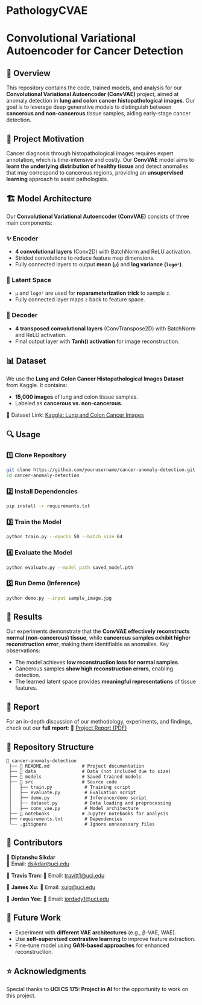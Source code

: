 # PathologyCVAE

# Convolutional Variational Autoencoder for Cancer Detection

## 📌 Overview
This repository contains the code, trained models, and analysis for our **Convolutional Variational Autoencoder (ConvVAE)** project, aimed at anomaly detection in **lung and colon cancer histopathological images**. Our goal is to leverage deep generative models to distinguish between **cancerous and non-cancerous** tissue samples, aiding early-stage cancer detection.

## 🚀 Project Motivation
Cancer diagnosis through histopathological images requires expert annotation, which is time-intensive and costly. Our **ConvVAE** model aims to **learn the underlying distribution of healthy tissue** and detect anomalies that may correspond to cancerous regions, providing an **unsupervised learning** approach to assist pathologists.

## 🏗️ Model Architecture
Our **Convolutional Variational Autoencoder (ConvVAE)** consists of three main components:

### ✨ Encoder
- **4 convolutional layers** (Conv2D) with BatchNorm and ReLU activation.
- Strided convolutions to reduce feature map dimensions.
- Fully connected layers to output **mean (`μ`)** and **log variance (`logσ²`)**.

### 🔗 Latent Space
- `μ` and `logσ²` are used for **reparameterization trick** to sample `z`.
- Fully connected layer maps `z` back to feature space.

### 🎨 Decoder
- **4 transposed convolutional layers** (ConvTranspose2D) with BatchNorm and ReLU activation.
- Final output layer with **Tanh() activation** for image reconstruction.

## 📊 Dataset
We use the **Lung and Colon Cancer Histopathological Images Dataset** from Kaggle. It contains:
- **15,000 images** of lung and colon tissue samples.
- Labeled as **cancerous vs. non-cancerous**.

🔗 Dataset Link: [Kaggle: Lung and Colon Cancer Images](https://www.kaggle.com/datasets/andrewmvd/lung-and-colon-cancer-histopathological-images)

## 🔍 Usage
### 1️⃣ Clone Repository
```bash
git clone https://github.com/yourusername/cancer-anomaly-detection.git
cd cancer-anomaly-detection
```

### 2️⃣ Install Dependencies
```bash
pip install -r requirements.txt
```

### 3️⃣ Train the Model
```bash
python train.py --epochs 50 --batch_size 64
```

### 4️⃣ Evaluate the Model
```bash
python evaluate.py --model_path saved_model.pth
```

### 5️⃣ Run Demo (Inference)
```bash
python demo.py --input sample_image.jpg
```

## 📝 Results
Our experiments demonstrate that the **ConvVAE effectively reconstructs normal (non-cancerous) tissue**, while **cancerous samples exhibit higher reconstruction error**, making them identifiable as anomalies. Key observations:
- The model achieves **low reconstruction loss for normal samples**.
- Cancerous samples **show high reconstruction errors**, enabling detection.
- The learned latent space provides **meaningful representations** of tissue features.

## 📜 Report
For an in-depth discussion of our methodology, experiments, and findings, check out our **full report**:
📄 [Project Report (PDF)](link_to_report.pdf)

## 📁 Repository Structure
```
📂 cancer-anomaly-detection
 ├── 📜 README.md            # Project documentation
 ├── 📁 data                 # Data (not included due to size)
 ├── 📁 models               # Saved trained models
 ├── 📁 src                  # Source code
 │   ├── train.py            # Training script
 │   ├── evaluate.py         # Evaluation script
 │   ├── demo.py             # Inference/demo script
 │   ├── dataset.py          # Data loading and preprocessing
 │   ├── conv_vae.py         # Model architecture
 ├── 📁 notebooks            # Jupyter notebooks for analysis
 ├── requirements.txt        # Dependencies
 └── .gitignore              # Ignore unnecessary files
```

## 🤝 Contributors
👤 **Diptanshu Sikdar**  
📧 Email: dsikdar@uci.edu  

👤 **Travis Tran:**
📧 Email: travitt1@uci.edu

👤 **James Xu:** 
📧 Email: xujg@uci.edu

👤 **Jordan Yee:** 
📧 Email: jordady1@uci.edu

## 📌 Future Work
- Experiment with **different VAE architectures** (e.g., β-VAE, WAE).
- Use **self-supervised contrastive learning** to improve feature extraction.
- Fine-tune model using **GAN-based approaches** for enhanced reconstruction.

## ⭐ Acknowledgments
Special thanks to **UCI CS 175: Project in AI** for the opportunity to work on this project.
